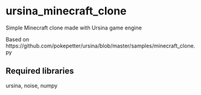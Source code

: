 # ursina_minecraft_clone

<p>Simple Minecraft clone made with Ursina game engine</p>
<p>Based on https://github.com/pokepetter/ursina/blob/master/samples/minecraft_clone.py</p>

## Required libraries

ursina,
noise,
numpy
